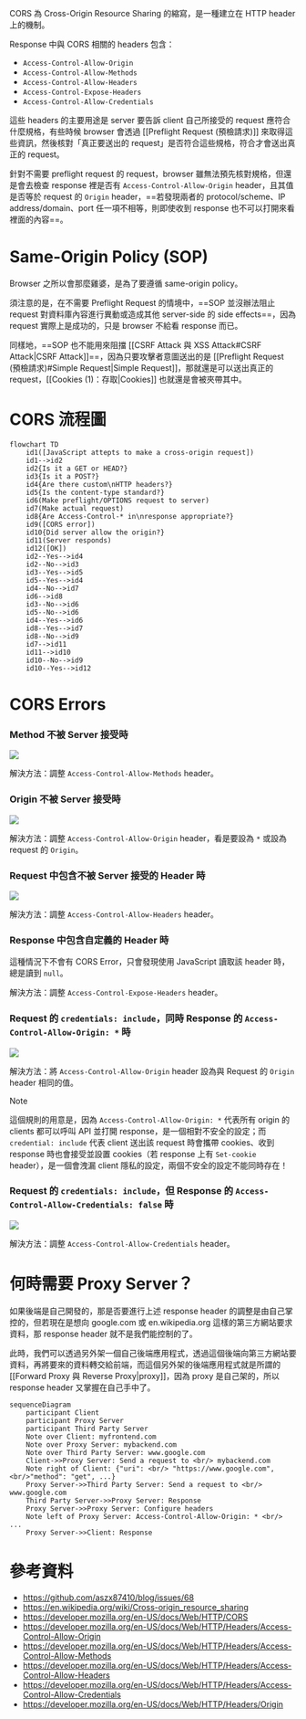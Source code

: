 CORS 為 Cross-Origin Resource Sharing 的縮寫，是一種建立在 HTTP header 上的機制。

Response 中與 CORS 相關的 headers 包含：

- `Access-Control-Allow-Origin`
- `Access-Control-Allow-Methods`
- `Access-Control-Allow-Headers`
- `Access-Control-Expose-Headers`
- `Access-Control-Allow-Credentials`

這些 headers 的主要用途是 server 要告訴 client 自己所接受的 request 應符合什麼規格，有些時候 browser 會透過 [[Preflight Request (預檢請求)]] 來取得這些資訊，然後核對「真正要送出的 request」是否符合這些規格，符合才會送出真正的 request。

針對不需要 preflight request 的 request，browser 雖無法預先核對規格，但還是會去檢查 response 裡是否有 `Access-Control-Allow-Origin`  header，且其值是否等於 request 的 `Origin` header，==若發現兩者的 protocol/scheme、IP address/domain、port 任一項不相等，則即使收到 response 也不可以打開來看裡面的內容==。

# Same-Origin Policy (SOP)

Browser 之所以會那麼雞婆，是為了要遵循 same-origin policy。

須注意的是，在不需要 Preflight Request 的情境中，==SOP 並沒辦法阻止 request 對資料庫內容進行異動或造成其他 server-side 的 side effects==，因為 request 實際上是成功的，只是 browser 不給看 response 而已。

同樣地，==SOP 也不能用來阻擋 [[CSRF Attack 與 XSS Attack#CSRF Attack|CSRF Attack]]==，因為只要攻擊者意圖送出的是 [[Preflight Request (預檢請求)#Simple Request|Simple Request]]，那就還是可以送出真正的 request，[[Cookies (1)：存取|Cookies]] 也就還是會被夾帶其中。

# CORS 流程圖

```mermaid
flowchart TD
    id1([JavaScript attepts to make a cross-origin request])
    id1-->id2
    id2{Is it a GET or HEAD?}
    id3{Is it a POST?}
    id4{Are there custom\nHTTP headers?}
    id5{Is the content-type standard?}
    id6(Make preflight/OPTIONS request to server)
    id7(Make actual request)
    id8{Are Access-Control-* in\nresponse appropriate?}
    id9([CORS error])
    id10{Did server allow the origin?}
    id11(Server responds)
    id12([OK])
    id2--Yes-->id4
    id2--No-->id3
    id3--Yes-->id5
    id5--Yes-->id4
    id4--No-->id7
    id6-->id8
    id3--No-->id6
    id5--No-->id6
    id4--Yes-->id6
    id8--Yes-->id7
    id8--No-->id9
    id7-->id11
    id11-->id10
    id10--No-->id9
    id10--Yes-->id12
```

# CORS Errors

### Method 不被 Server 接受時

![](<https://raw.githubusercontent.com/Jamison-Chen/KM-software/master/img/cors-error-access-control-allow-methods.png>)

解決方法：調整 `Access-Control-Allow-Methods` header。

### Origin 不被 Server 接受時

![](<https://raw.githubusercontent.com/Jamison-Chen/KM-software/master/img/cors-error-access-control-allow-origin.png>)

解決方法：調整 `Access-Control-Allow-Origin` header，看是要設為 `*` 或設為 request 的 `Origin`。

### Request 中包含不被 Server 接受的 Header 時

![](<https://raw.githubusercontent.com/Jamison-Chen/KM-software/master/img/cors-error-access-control-allow-headers.png>)

解決方法：調整 `Access-Control-Allow-Headers` header。

### Response 中包含自定義的 Header 時

這種情況下不會有 CORS Error，只會發現使用 JavaScript 讀取該 header 時，總是讀到 `null`。

解決方法：調整 `Access-Control-Expose-Headers` header。

### Request 的 `credentials: include`，同時 Response 的 `Access-Control-Allow-Origin: *` 時

![](<https://raw.githubusercontent.com/Jamison-Chen/KM-software/master/img/cors-error-access-control-allow-origin-wildcard.png>)

解決方法：將 `Access-Control-Allow-Origin` header 設為與 Request 的 `Origin` header 相同的值。

>[!Note]
>這個規則的用意是，因為 `Access-Control-Allow-Origin: *` 代表所有 origin 的 clients 都可以呼叫 API 並打開 response，是一個相對不安全的設定；而 `credential: include` 代表 client 送出該 request 時會攜帶 cookies、收到 response 時也會接受並設置 cookies（若 response 上有 `Set-cookie` header），是一個會洩漏 client 隱私的設定，兩個不安全的設定不能同時存在！

### Request 的 `credentials: include`，但 Response 的 `Access-Control-Allow-Credentials: false` 時

![](<https://raw.githubusercontent.com/Jamison-Chen/KM-software/master/img/cors-error-access-control-allow-credentials.png>)

解決方法：調整 `Access-Control-Allow-Credentials` header。

# 何時需要 Proxy Server？

如果後端是自己開發的，那是否要進行上述 response header 的調整是由自己掌控的，但若現在是想向 google.com 或 en.wikipedia.org 這樣的第三方網站要求資料，那 response header 就不是我們能控制的了。

此時，我們可以透過另外架一個自己後端應用程式，透過這個後端向第三方網站要資料，再將要來的資料轉交給前端，而這個另外架的後端應用程式就是所謂的 [[Forward Proxy 與 Reverse Proxy|proxy]]，因為 proxy 是自己架的，所以 response header 又掌握在自己手中了。

```mermaid
sequenceDiagram
    participant Client
    participant Proxy Server
    participant Third Party Server
    Note over Client: myfrontend.com
    Note over Proxy Server: mybackend.com
    Note over Third Party Server: www.google.com
    Client->>Proxy Server: Send a request to <br/> mybackend.com
    Note right of Client: {"uri": <br/> "https://www.google.com", <br/>"method": "get", ...}
    Proxy Server->>Third Party Server: Send a request to <br/> www.google.com
    Third Party Server->>Proxy Server: Response
    Proxy Server->>Proxy Server: Configure headers
    Note left of Proxy Server: Access-Control-Allow-Origin: * <br/> ...
    Proxy Server->>Client: Response
```

# 參考資料

- <https://github.com/aszx87410/blog/issues/68>
- <https://en.wikipedia.org/wiki/Cross-origin_resource_sharing>
- <https://developer.mozilla.org/en-US/docs/Web/HTTP/CORS>
- <https://developer.mozilla.org/en-US/docs/Web/HTTP/Headers/Access-Control-Allow-Origin>
- <https://developer.mozilla.org/en-US/docs/Web/HTTP/Headers/Access-Control-Allow-Methods>
- <https://developer.mozilla.org/en-US/docs/Web/HTTP/Headers/Access-Control-Allow-Headers>
- <https://developer.mozilla.org/en-US/docs/Web/HTTP/Headers/Access-Control-Allow-Credentials>
- <https://developer.mozilla.org/en-US/docs/Web/HTTP/Headers/Origin>
